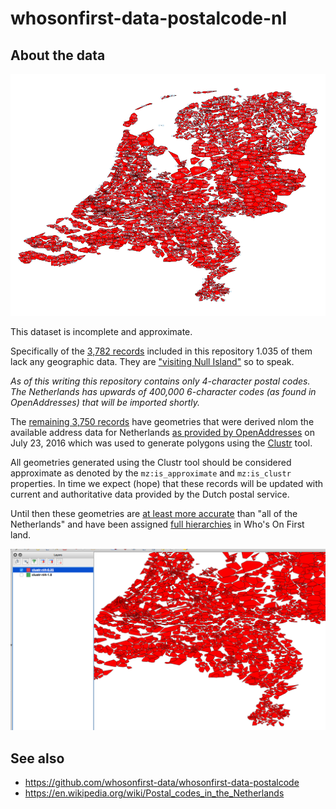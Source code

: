 # whosonfirst-data-postalcode-nl

## About the data

![clustr](images/nl-oa-clustr.png)

This dataset is incomplete and approximate.

Specifically of the [3,782 records](data) included in this repository 1.035 of them lack any geographic data. They are ["visiting Null Island"](https://whosonfirst.mapzen.com/spelunker/nullisland/?iso=nl) so to speak.

_As of this writing this repository contains only 4-character postal codes. The Netherlands has upwards of 400,000 6-character codes (as found in OpenAddresses) that will be imported shortly._

The [remaining 3,750 records](https://whosonfirst.mapzen.com/spelunker/placetypes/postalcode/?iso=nl&exclude=nullisland) have geometries that were derived nlom the available address data for Netherlands [as provided by OpenAddresses](https://results.openaddresses.io/) on July 23, 2016 which was used to generate polygons using the [Clustr](https://github.com/whosonfirst/Clustr) tool.

All geometries generated using the Clustr tool should be considered approximate as denoted by the `mz:is_approximate` and `mz:is_clustr` properties. In time we expect (hope) that these records will be updated with current and authoritative data provided by the Dutch postal service.

Until then these geometries are [at least more accurate]() than "all of the Netherlands" and have been assigned [full hierarchies]() in Who's On First land.

![clustr](images/nl-oa-clustr-detail.png)

## See also

* https://github.com/whosonfirst-data/whosonfirst-data-postalcode
* https://en.wikipedia.org/wiki/Postal_codes_in_the_Netherlands